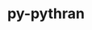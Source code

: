 ---
title: "py-pythran"
layout: cache
categories: [package, develop-2024-05-05]
meta: {"versions": ["0.15.0"], "compilers": ["apple-clang@=15.0.0", "gcc@=11.4.0"], "oss": ["ubuntu22.04", "ventura"], "platforms": ["darwin", "linux"], "targets": ["aarch64", "neoverse_v1", "x86_64_v3"], "stacks": ["e4s", "e4s-neoverse_v1", "ml-darwin-aarch64-mps", "root"], "num_specs": 8, "num_specs_by_stack": {"ml-darwin-aarch64-mps": 3, "root": 8, "e4s-neoverse_v1": 2, "e4s": 3}}
spec_details: [{"hash": "4lb5sopeqeyqmsoqbwletpmswgzle7uw", "compiler": "apple-clang@=15.0.0", "versions": ["0.15.0"], "os": "ventura", "platform": "darwin", "target": "aarch64", "variants": ["build_system=python_pip"], "stacks": ["ml-darwin-aarch64-mps", "root"], "size": "-", "tarball": "https://binaries.spack.io/develop-2024-05-05/build_cache/darwin-ventura-aarch64/apple-clang-15.0.0/py-pythran-0.15.0/darwin-ventura-aarch64-apple-clang-15.0.0-py-pythran-0.15.0-4lb5sopeqeyqmsoqbwletpmswgzle7uw.spack"}, {"hash": "elbyimnbxhvfz4r47puazlfefbxfsceb", "compiler": "gcc@=11.4.0", "versions": ["0.15.0"], "os": "ubuntu22.04", "platform": "linux", "target": "neoverse_v1", "variants": ["build_system=python_pip"], "stacks": ["root", "e4s-neoverse_v1"], "size": "-", "tarball": "https://binaries.spack.io/develop-2024-05-05/build_cache/linux-ubuntu22.04-neoverse_v1/gcc-11.4.0/py-pythran-0.15.0/linux-ubuntu22.04-neoverse_v1-gcc-11.4.0-py-pythran-0.15.0-elbyimnbxhvfz4r47puazlfefbxfsceb.spack"}, {"hash": "gm7qh462nj64p4txzdersk52bl5ww25h", "compiler": "apple-clang@=15.0.0", "versions": ["0.15.0"], "os": "ventura", "platform": "darwin", "target": "aarch64", "variants": ["build_system=python_pip"], "stacks": ["ml-darwin-aarch64-mps", "root"], "size": "-", "tarball": "https://binaries.spack.io/develop-2024-05-05/build_cache/darwin-ventura-aarch64/apple-clang-15.0.0/py-pythran-0.15.0/darwin-ventura-aarch64-apple-clang-15.0.0-py-pythran-0.15.0-gm7qh462nj64p4txzdersk52bl5ww25h.spack"}, {"hash": "dz7pzvaipxdh3zaxatnpp5f4xgx7hyw7", "compiler": "apple-clang@=15.0.0", "versions": ["0.15.0"], "os": "ventura", "platform": "darwin", "target": "aarch64", "variants": ["build_system=python_pip"], "stacks": ["ml-darwin-aarch64-mps", "root"], "size": "-", "tarball": "https://binaries.spack.io/develop-2024-05-05/build_cache/darwin-ventura-aarch64/apple-clang-15.0.0/py-pythran-0.15.0/darwin-ventura-aarch64-apple-clang-15.0.0-py-pythran-0.15.0-dz7pzvaipxdh3zaxatnpp5f4xgx7hyw7.spack"}, {"hash": "vex2nnmqruvssgmzu4uvx6gzbrixnmwm", "compiler": "gcc@=11.4.0", "versions": ["0.15.0"], "os": "ubuntu22.04", "platform": "linux", "target": "x86_64_v3", "variants": ["build_system=python_pip"], "stacks": ["e4s", "root"], "size": "-", "tarball": "https://binaries.spack.io/develop-2024-05-05/build_cache/linux-ubuntu22.04-x86_64_v3/gcc-11.4.0/py-pythran-0.15.0/linux-ubuntu22.04-x86_64_v3-gcc-11.4.0-py-pythran-0.15.0-vex2nnmqruvssgmzu4uvx6gzbrixnmwm.spack"}, {"hash": "4tispmeaswpnwsaxswdkmpvbiptwlog3", "compiler": "gcc@=11.4.0", "versions": ["0.15.0"], "os": "ubuntu22.04", "platform": "linux", "target": "x86_64_v3", "variants": ["build_system=python_pip"], "stacks": ["e4s", "root"], "size": "-", "tarball": "https://binaries.spack.io/develop-2024-05-05/build_cache/linux-ubuntu22.04-x86_64_v3/gcc-11.4.0/py-pythran-0.15.0/linux-ubuntu22.04-x86_64_v3-gcc-11.4.0-py-pythran-0.15.0-4tispmeaswpnwsaxswdkmpvbiptwlog3.spack"}, {"hash": "qcxtbujf4loaicquwglefioq4dyszvr5", "compiler": "gcc@=11.4.0", "versions": ["0.15.0"], "os": "ubuntu22.04", "platform": "linux", "target": "x86_64_v3", "variants": ["build_system=python_pip"], "stacks": ["e4s", "root"], "size": "-", "tarball": "https://binaries.spack.io/develop-2024-05-05/build_cache/linux-ubuntu22.04-x86_64_v3/gcc-11.4.0/py-pythran-0.15.0/linux-ubuntu22.04-x86_64_v3-gcc-11.4.0-py-pythran-0.15.0-qcxtbujf4loaicquwglefioq4dyszvr5.spack"}, {"hash": "ow6jcowrv67l3g2cfq4admwk4b42idpw", "compiler": "gcc@=11.4.0", "versions": ["0.15.0"], "os": "ubuntu22.04", "platform": "linux", "target": "neoverse_v1", "variants": ["build_system=python_pip"], "stacks": ["root", "e4s-neoverse_v1"], "size": "-", "tarball": "https://binaries.spack.io/develop-2024-05-05/build_cache/linux-ubuntu22.04-neoverse_v1/gcc-11.4.0/py-pythran-0.15.0/linux-ubuntu22.04-neoverse_v1-gcc-11.4.0-py-pythran-0.15.0-ow6jcowrv67l3g2cfq4admwk4b42idpw.spack"}]
---